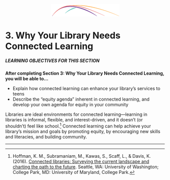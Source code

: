 <div style="text-align:center"><img src="/assets/CL_Swoosh.png" alt=""/></div>

# 3\. Why Your Library Needs Connected Learning 

<div class="table-format objectives"><span class="title"><h5>LEARNING OBJECTIVES FOR THIS SECTION</h5></span>
<p><b>After completing Section 3: Why Your Library Needs Connected Learning, you will be able to...</b></p>
<ul><li>Explain how connected learning can enhance your library’s services to teens</li><li>Describe the “equity agenda” inherent in connected learning, and develop your own agenda for equity in your community</li></ul></div>


Libraries are ideal environments for connected learning—learning in libraries is informal, flexible, and interest-driven, and it doesn’t (or shouldn’t) feel like school.[^2] Connected learning can help achieve your library’s mission and goals by promoting equity, by encouraging new skills and literacies, and building community.

<hr/>

[^2]: Hoffman, K. M., Subramaniam, M., Kawas, S., Scaff, L., &amp; Davis, K. (2016). [Connected libraries: Surveying the current landscape and charting the path to the future](http://connectedlib.ischool.uw.edu/connected-learning-in-libraries). Seattle, WA: University of Washington; College Park, MD: University of Maryland, College Park.